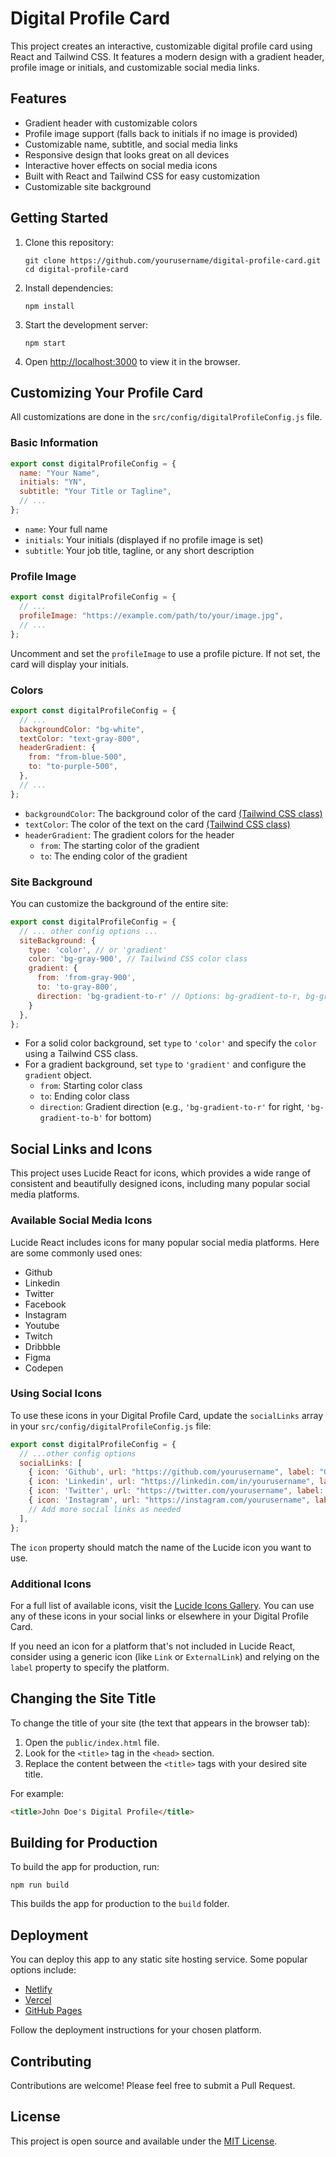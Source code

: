 # Digital Profile Card

This project creates an interactive, customizable digital profile card using React and Tailwind CSS. It features a modern design with a gradient header, profile image or initials, and customizable social media links.

## Features

- Gradient header with customizable colors
- Profile image support (falls back to initials if no image is provided)
- Customizable name, subtitle, and social media links
- Responsive design that looks great on all devices
- Interactive hover effects on social media icons
- Built with React and Tailwind CSS for easy customization
- Customizable site background

## Getting Started

1. Clone this repository:
   ```
   git clone https://github.com/yourusername/digital-profile-card.git
   cd digital-profile-card
   ```

2. Install dependencies:
   ```
   npm install
   ```

3. Start the development server:
   ```
   npm start
   ```

4. Open [http://localhost:3000](http://localhost:3000) to view it in the browser.

## Customizing Your Profile Card

All customizations are done in the `src/config/digitalProfileConfig.js` file.

### Basic Information

```javascript
export const digitalProfileConfig = {
  name: "Your Name",
  initials: "YN",
  subtitle: "Your Title or Tagline",
  // ...
};
```

- `name`: Your full name
- `initials`: Your initials (displayed if no profile image is set)
- `subtitle`: Your job title, tagline, or any short description

### Profile Image

```javascript
export const digitalProfileConfig = {
  // ...
  profileImage: "https://example.com/path/to/your/image.jpg",
  // ...
};
```

Uncomment and set the `profileImage` to use a profile picture. If not set, the card will display your initials.

### Colors

```javascript
export const digitalProfileConfig = {
  // ...
  backgroundColor: "bg-white",
  textColor: "text-gray-800",
  headerGradient: {
    from: "from-blue-500",
    to: "to-purple-500",
  },
  // ...
};
```

- `backgroundColor`: The background color of the card [(Tailwind CSS class)](https://tailwindcss.com/docs/background-color)
- `textColor`: The color of the text on the card [(Tailwind CSS class)](https://tailwindcss.com/docs/text-color)
- `headerGradient`: The gradient colors for the header
  - `from`: The starting color of the gradient
  - `to`: The ending color of the gradient

### Site Background

You can customize the background of the entire site:

```javascript
export const digitalProfileConfig = {
  // ... other config options ...
  siteBackground: {
    type: 'color', // or 'gradient'
    color: 'bg-gray-900', // Tailwind CSS color class
    gradient: {
      from: 'from-gray-900',
      to: 'to-gray-800',
      direction: 'bg-gradient-to-r' // Options: bg-gradient-to-r, bg-gradient-to-b, etc.
    }
  },
};
```

- For a solid color background, set `type` to `'color'` and specify the `color` using a Tailwind CSS class.
- For a gradient background, set `type` to `'gradient'` and configure the `gradient` object.
  - `from`: Starting color class
  - `to`: Ending color class
  - `direction`: Gradient direction (e.g., `'bg-gradient-to-r'` for right, `'bg-gradient-to-b'` for bottom)

## Social Links and Icons

This project uses Lucide React for icons, which provides a wide range of consistent and beautifully designed icons, including many popular social media platforms.

### Available Social Media Icons

Lucide React includes icons for many popular social media platforms. Here are some commonly used ones:

- Github
- Linkedin
- Twitter
- Facebook
- Instagram
- Youtube
- Twitch
- Dribbble
- Figma
- Codepen

### Using Social Icons

To use these icons in your Digital Profile Card, update the `socialLinks` array in your `src/config/digitalProfileConfig.js` file:

```javascript
export const digitalProfileConfig = {
  // ...other config options
  socialLinks: [
    { icon: 'Github', url: "https://github.com/yourusername", label: "GitHub" },
    { icon: 'Linkedin', url: "https://linkedin.com/in/yourusername", label: "LinkedIn" },
    { icon: 'Twitter', url: "https://twitter.com/yourusername", label: "Twitter" },
    { icon: 'Instagram', url: "https://instagram.com/yourusername", label: "Instagram" },
    // Add more social links as needed
  ],
};
```

The `icon` property should match the name of the Lucide icon you want to use.

### Additional Icons

For a full list of available icons, visit the [Lucide Icons Gallery](https://lucide.dev/icons/). You can use any of these icons in your social links or elsewhere in your Digital Profile Card.

If you need an icon for a platform that's not included in Lucide React, consider using a generic icon (like `Link` or `ExternalLink`) and relying on the `label` property to specify the platform.

## Changing the Site Title

To change the title of your site (the text that appears in the browser tab):

1. Open the `public/index.html` file.
2. Look for the `<title>` tag in the `<head>` section.
3. Replace the content between the `<title>` tags with your desired site title.

For example:

```html
<title>John Doe's Digital Profile</title>
```

## Building for Production

To build the app for production, run:

```
npm run build
```

This builds the app for production to the `build` folder.

## Deployment

You can deploy this app to any static site hosting service. Some popular options include:

- [Netlify](https://www.netlify.com/)
- [Vercel](https://vercel.com/)
- [GitHub Pages](https://pages.github.com/)

Follow the deployment instructions for your chosen platform.

## Contributing

Contributions are welcome! Please feel free to submit a Pull Request.

## License

This project is open source and available under the [MIT License](LICENSE).